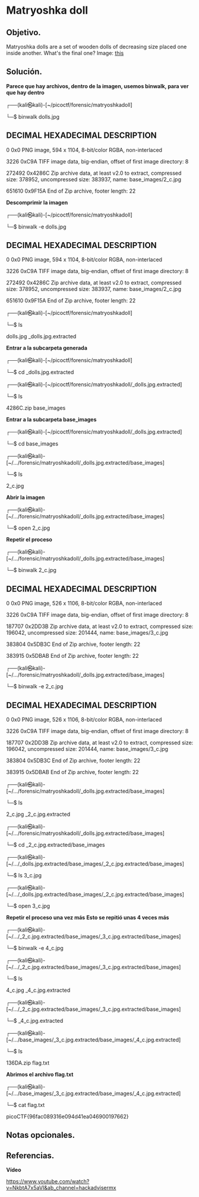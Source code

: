 # Matryoshka doll

## Objetivo.

Matryoshka dolls are a set of wooden dolls of decreasing size placed one inside another. What's the final one? Image: [this](https://mercury.picoctf.net/static/205adad23bf9d8303081a0e71c9beab8/dolls.jpg)

## Solución.

**Parece que hay archivos, dentro de la imagen, usemos binwalk, para ver que hay dentro**

┌──(kali㉿kali)-[~/picoctf/forensic/matryoshkadoll]

└─$ binwalk dolls.jpg 


DECIMAL       HEXADECIMAL     DESCRIPTION
--------------------------------------------------------------------------------

0                                 0x0                                         PNG image, 594 x 1104, 8-bit/color RGBA, non-interlaced

3226                           0xC9A                                    TIFF image data, big-endian, offset of first image directory: 8

272492                      0x4286C                                  Zip archive data, at least v2.0 to extract, compressed size: 378952, uncompressed size: 383937, name: base_images/2_c.jpg

651610                      0x9F15A                                  End of Zip archive, footer length: 22

**Descomprimir la imagen**

┌──(kali㉿kali)-[~/picoctf/forensic/matryoshkadoll]

└─$ binwalk -e  dolls.jpg

DECIMAL       HEXADECIMAL     DESCRIPTION
--------------------------------------------------------------------------------

0                                 0x0                                         PNG image, 594 x 1104, 8-bit/color RGBA, non-interlaced

3226                           0xC9A                                    TIFF image data, big-endian, offset of first image directory: 8

272492                      0x4286C                                  Zip archive data, at least v2.0 to extract, compressed size: 378952, uncompressed size: 383937, name: base_images/2_c.jpg

651610                      0x9F15A                                  End of Zip archive, footer length: 22


┌──(kali㉿kali)-[~/picoctf/forensic/matryoshkadoll]

└─$ ls

dolls.jpg  _dolls.jpg.extracted

**Entrar a la subcarpeta generada**

┌──(kali㉿kali)-[~/picoctf/forensic/matryoshkadoll]

└─$ cd _dolls.jpg.extracted 

┌──(kali㉿kali)-[~/picoctf/forensic/matryoshkadoll/_dolls.jpg.extracted]

└─$ ls

4286C.zip  base_images

**Entrar a la subcarpeta base_images**

┌──(kali㉿kali)-[~/picoctf/forensic/matryoshkadoll/_dolls.jpg.extracted]

└─$ cd base_images         


┌──(kali㉿kali)-[~/…/forensic/matryoshkadoll/_dolls.jpg.extracted/base_images]                                                                            

└─$ ls

2_c.jpg

**Abrir la imagen**

┌──(kali㉿kali)-[~/…/forensic/matryoshkadoll/_dolls.jpg.extracted/base_images]                                                                            

└─$ open 2_c.jpg 

**Repetir el proceso**

┌──(kali㉿kali)-[~/…/forensic/matryoshkadoll/_dolls.jpg.extracted/base_images]                                                                            

└─$ binwalk 2_c.jpg      

DECIMAL       HEXADECIMAL     DESCRIPTION
--------------------------------------------------------------------------------

0                                  0x0                                        PNG image, 526 x 1106, 8-bit/color RGBA, non-interlaced

3226                            0xC9A                                    TIFF image data, big-endian, offset of first image directory: 8

187707                        0x2DD3B                               Zip archive data, at least v2.0 to extract, compressed size: 196042, uncompressed size: 201444, name: base_images/3_c.jpg

383804                        0x5DB3C                               End of Zip archive, footer length: 22

383915                       0x5DBAB                                End of Zip archive, footer length: 22



┌──(kali㉿kali)-[~/…/forensic/matryoshkadoll/_dolls.jpg.extracted/base_images]                                                                            

└─$ binwalk -e  2_c.jpg

DECIMAL       HEXADECIMAL     DESCRIPTION
--------------------------------------------------------------------------------

0                                  0x0                                        PNG image, 526 x 1106, 8-bit/color RGBA, non-interlaced

3226                            0xC9A                                    TIFF image data, big-endian, offset of first image directory: 8

187707                        0x2DD3B                               Zip archive data, at least v2.0 to extract, compressed size: 196042, uncompressed size: 201444, name: base_images/3_c.jpg

383804                        0x5DB3C                               End of Zip archive, footer length: 22

383915                       0x5DBAB                                End of Zip archive, footer length: 22

┌──(kali㉿kali)-[~/…/forensic/matryoshkadoll/_dolls.jpg.extracted/base_images]                                                                            

└─$ ls

2_c.jpg  _2_c.jpg.extracted


┌──(kali㉿kali)-[~/…/forensic/matryoshkadoll/_dolls.jpg.extracted/base_images]                                                                            

└─$ cd _2_c.jpg.extracted/base_images 
 

┌──(kali㉿kali)-[~/…/_dolls.jpg.extracted/base_images/_2_c.jpg.extracted/base_images]

└─$ ls
3_c.jpg
 

┌──(kali㉿kali)-[~/…/_dolls.jpg.extracted/base_images/_2_c.jpg.extracted/base_images]

└─$ open 3_c.jpg 

**Repetir el proceso una vez más**
**Esto se repitió unas 4 veces más**

┌──(kali㉿kali)-[~/…/_2_c.jpg.extracted/base_images/_3_c.jpg.extracted/base_images]

└─$ binwalk -e  4_c.jpg

┌──(kali㉿kali)-[~/…/_2_c.jpg.extracted/base_images/_3_c.jpg.extracted/base_images]

└─$ ls

4_c.jpg  _4_c.jpg.extracted

┌──(kali㉿kali)-[~/…/_2_c.jpg.extracted/base_images/_3_c.jpg.extracted/base_images]

└─$ _4_c.jpg.extracted 

┌──(kali㉿kali)-[~/…/base_images/_3_c.jpg.extracted/base_images/_4_c.jpg.extracted]

└─$ ls

136DA.zip  flag.txt

**Abrimos el archivo flag.txt**

┌──(kali㉿kali)-[~/…/base_images/_3_c.jpg.extracted/base_images/_4_c.jpg.extracted]

└─$ cat flag.txt 

picoCTF{96fac089316e094d41ea046900197662} 


## Notas opcionales.

## Referencias.

**Vídeo**

https://www.youtube.com/watch?v=NkbtA7x5aVI&ab_channel=hackadvisermx